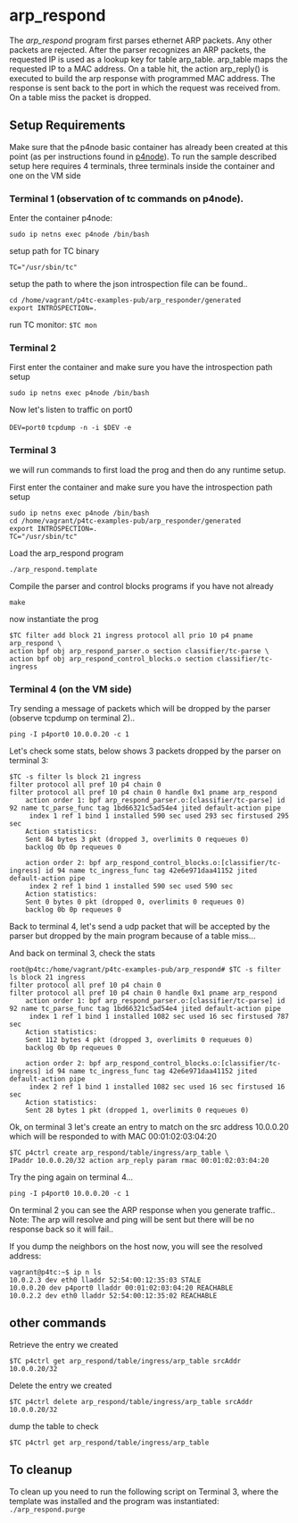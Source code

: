 # arp_respond

The *arp_respond* program first parses ethernet ARP packets. Any other packets are
rejected. After the parser recognizes an ARP packets, the requested IP is used as a lookup
key for table arp_table. arp_table maps the requested IP to a MAC address. On a table hit,
the action arp_reply() is executed to build the arp response with programmed MAC address.
The response is sent back to the port in which the request was received from.
On a table miss the packet is dropped.

## Setup Requirements

Make sure that the p4node basic container has already been created at this point (as per instructions found in [p4node](https://github.com/p4tc-dev/p4tc-examples-pub.git)). To run the sample described setup here requires 4 terminals, three terminals inside the container and one on the VM side

### Terminal 1 (observation of tc commands on p4node).

Enter the container p4node:

`sudo ip netns exec p4node /bin/bash`

setup path for TC binary

`TC="/usr/sbin/tc"`

setup the path to where the json introspection file can be found..

```
cd /home/vagrant/p4tc-examples-pub/arp_responder/generated
export INTROSPECTION=.
```

run TC monitor:
`$TC mon`

### Terminal 2

First enter the container and make sure you have the introspection path setup

`sudo ip netns exec p4node /bin/bash`

Now let's listen to traffic on port0

`DEV=port0`
`tcpdump -n -i $DEV -e`

### Terminal 3

we will run commands to first load the prog and then do any runtime setup.

First enter the container and make sure you have the introspection path setup

```
sudo ip netns exec p4node /bin/bash
cd /home/vagrant/p4tc-examples-pub/arp_responder/generated
export INTROSPECTION=.
TC="/usr/sbin/tc"
```

Load the arp_respond program

`./arp_respond.template`

Compile the parser and control blocks programs if you have not already

`make`

now instantiate the prog

```
$TC filter add block 21 ingress protocol all prio 10 p4 pname arp_respond \
action bpf obj arp_respond_parser.o section classifier/tc-parse \
action bpf obj arp_respond_control_blocks.o section classifier/tc-ingress
```

### Terminal 4 (on the VM side)

Try sending a message of packets which will be dropped by the parser (observe tcpdump on terminal 2)..

`ping -I p4port0 10.0.0.20 -c 1`

Let's check some stats, below shows 3 packets dropped by the parser on terminal 3:

```
$TC -s filter ls block 21 ingress
filter protocol all pref 10 p4 chain 0
filter protocol all pref 10 p4 chain 0 handle 0x1 pname arp_respond
	action order 1: bpf arp_respond_parser.o:[classifier/tc-parse] id 92 name tc_parse_func tag 1bd66321c5ad54e4 jited default-action pipe
	 index 1 ref 1 bind 1 installed 590 sec used 293 sec firstused 295 sec
 	Action statistics:
	Sent 84 bytes 3 pkt (dropped 3, overlimits 0 requeues 0)
	backlog 0b 0p requeues 0

	action order 2: bpf arp_respond_control_blocks.o:[classifier/tc-ingress] id 94 name tc_ingress_func tag 42e6e971daa41152 jited default-action pipe
	 index 2 ref 1 bind 1 installed 590 sec used 590 sec
 	Action statistics:
	Sent 0 bytes 0 pkt (dropped 0, overlimits 0 requeues 0)
	backlog 0b 0p requeues 0
```

Back to terminal 4, let's send a udp packet that will be accepted by the parser but dropped by the main program because of a table miss...

And back on terminal 3, check the stats

```
root@p4tc:/home/vagrant/p4tc-examples-pub/arp_respond# $TC -s filter ls block 21 ingress
filter protocol all pref 10 p4 chain 0
filter protocol all pref 10 p4 chain 0 handle 0x1 pname arp_respond
	action order 1: bpf arp_respond_parser.o:[classifier/tc-parse] id 92 name tc_parse_func tag 1bd66321c5ad54e4 jited default-action pipe
	 index 1 ref 1 bind 1 installed 1082 sec used 16 sec firstused 787 sec
 	Action statistics:
	Sent 112 bytes 4 pkt (dropped 3, overlimits 0 requeues 0)
	backlog 0b 0p requeues 0

	action order 2: bpf arp_respond_control_blocks.o:[classifier/tc-ingress] id 94 name tc_ingress_func tag 42e6e971daa41152 jited default-action pipe
	 index 2 ref 1 bind 1 installed 1082 sec used 16 sec firstused 16 sec
 	Action statistics:
	Sent 28 bytes 1 pkt (dropped 1, overlimits 0 requeues 0)
```

Ok, on terminal 3 let's create an entry to match on the src address 10.0.0.20 which will be responded to with MAC 00:01:02:03:04:20

```
$TC p4ctrl create arp_respond/table/ingress/arp_table \
IPaddr 10.0.0.20/32 action arp_reply param rmac 00:01:02:03:04:20
```

Try the ping again on terminal 4...

`ping -I p4port0 10.0.0.20 -c 1`

On terminal 2 you can see the ARP response when you generate traffic..
Note: The arp will resolve and ping will be sent but there will be no response back so it will fail..

If you dump the neighbors on the host now, you will see the resolved address:

```
vagrant@p4tc:~$ ip n ls
10.0.2.3 dev eth0 lladdr 52:54:00:12:35:03 STALE
10.0.0.20 dev p4port0 lladdr 00:01:02:03:04:20 REACHABLE
10.0.2.2 dev eth0 lladdr 52:54:00:12:35:02 REACHABLE
```

## other commands

Retrieve the entry we created

`$TC p4ctrl get arp_respond/table/ingress/arp_table srcAddr 10.0.0.20/32`

Delete the entry we created

`$TC p4ctrl delete arp_respond/table/ingress/arp_table srcAddr 10.0.0.20/32`

dump the table to check

`$TC p4ctrl get arp_respond/table/ingress/arp_table`

To cleanup
----------
To clean up you need to run the following script on Terminal 3, where the template was installed and the program was instantiated:
`./arp_respond.purge`
